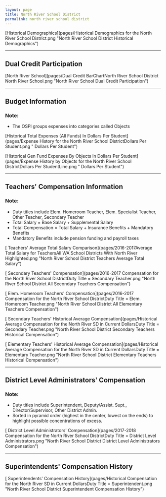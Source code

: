 ```yaml
---
layout: page
title: North River School District
permalink: north river school district
---
```



[Historical Demographics](pages/Historical Demographics for the North River School District.png "North River School District Historical Demographics")

___

## Dual Credit Participation

[North River School](pages/Dual Credit BarChartNorth River School District North River School.png "North River School Dual Credit Participation")


___

## Budget Information
### Note:
- The OSPI groups expenses into categories called Objects

[Historical Total Expenses (All Funds) In Dollars Per Student](pages/Expense History for the North River School DistrictDollars Per Student.png " Dollars Per Student")

[Historical Gen Fund Expenses By Objects In Dollars Per Student](pages/Expense History by Objects for the North River School DistrictDollars Per StudentLine.png " Dollars Per Student")


___

## Teachers' Compensation Information
### Note:
- Duty titles include Elem. Homeroom Teacher, Elem. Specialist Teacher, Other Teacher, Secondary Teacher
- Total Salary = Base Salary + Supplemental Salary
- Total Compensation = Total Salary + Insurance Benefits + Mandatory Benefits
- Mandatory Benefits include pension funding and payroll taxes

[ Teachers' Average Total Salary Comparison](pages/2016-2017Average Total Salary for TeachersAll WA School Districts With North River Highlighted.png "North River School District Teachers Average Total Salary")

[ Secondary Teachers' Compensation](pages/2016-2017 Compensation for the North River School DistrictDuty Title = Secondary Teacher.png "North River School District All Secondary Teachers Compensation")

[ Elem. Homeroom Teachers' Compensation](pages/2016-2017 Compensation for the North River School DistrictDuty Title = Elem. Homeroom Teacher.png "North River School District All Elementary Teachers Compensation")

[ Secondary Teachers' Historical Average Compensation](pages/Historical Average Compensation for the North River SD in Current DollarsDuty Title = Secondary Teacher.png "North River School District Secondary Teachers Historical Compensation")

[ Elementary Teachers' Historical Average Compensation](pages/Historical Average Compensation for the North River SD in Current DollarsDuty Title = Elementary Teacher.png "North River School District Elementary Teachers Historical Compensation")


___

## District Level Administrators' Compensation

### Note:
- Duty titles include Superintendent, Deputy/Assist. Supt., Director/Supervisor, Other District Admin.
- Sorted in pyramid order (highest in the center, lowest on the ends) to highlight possible concentrations of excess.

[ District Level Administrators' Compensation](pages/2017-2018 Compensation for the North River School DistrictDuty Title = District Level Administrators.png "North River School District District Level Administrators Compensation")


___

## Superintendents' Compensation History

[ Superintendents' Compensation History](pages/Historical Compensation for the North River SD in Current DollarsDuty Title = Superintendent.png "North River School District Superintendent Compensation History")

